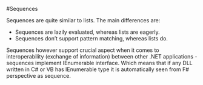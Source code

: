 #Sequences

Sequences are quite similar to lists. The main differences are:

* Sequences are lazily evaluated, whereas lists are eagerly.
* Sequences don’t support pattern matching, whereas lists do. 

Sequences however support crucial aspect when it comes to interoperability (exchange of information) between other .NET applications - sequences implement IEnumerable<T> interface. Which means that if any DLL written in C# or VB has IEnumerable type it is automatically seen from F# perspective as sequence.